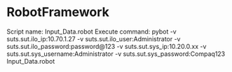 # RobotFramework
Script name: Input_Data.robot
Execute command: pybot -v suts.sut.ilo_ip:10.70.1.27 -v suts.sut.ilo_user:Administrator -v suts.sut.ilo_password:password@123 -v suts.sut.sys_ip:10.20.0.xx -v suts.sut.sys_username:Administrator -v suts.sut.sys_password:Compaq123 Input_Data.robot
